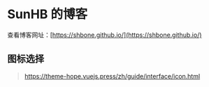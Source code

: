 # SunHB 的博客




查看博客网址：[https://shbone.github.io/](https://shbone.github.io/)

## 图标选择
> https://theme-hope.vuejs.press/zh/guide/interface/icon.html
